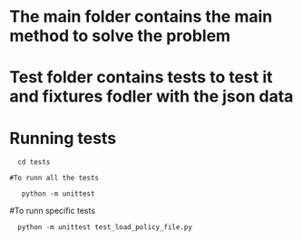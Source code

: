 
# The main folder contains the main method to solve the problem

# Test folder  contains tests to test it and fixtures fodler with the json data

# Running tests



```
  cd tests
```
    #To runn all the tests 
```
   python -m unittest 
```
 #To runn specific tests
```
  python -m unittest test_load_policy_file.py
```

